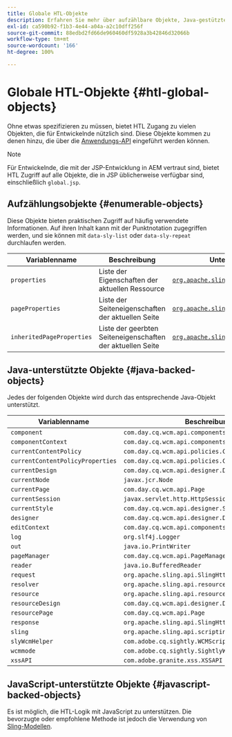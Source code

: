 ```yaml
---
title: Globale HTL-Objekte
description: Erfahren Sie mehr über aufzählbare Objekte, Java-gestützte Objekte und JavaScript-gestützte Objekte in HTL.
exl-id: ca590b92-f1b3-4e44-a04a-a2c10dff256f
source-git-commit: 88edbd2fd66de960460df5928a3b42846d32066b
workflow-type: tm+mt
source-wordcount: '166'
ht-degree: 100%

---
```



# Globale HTL-Objekte {#htl-global-objects}

Ohne etwas spezifizieren zu müssen, bietet HTL Zugang zu vielen Objekten, die für Entwickelnde nützlich sind. Diese Objekte kommen zu denen hinzu, die über die [Anwendungs-API](java-use-api.md) eingeführt werden können.

>[!NOTE]
>
>Für Entwickelnde, die mit der JSP-Entwicklung in AEM vertraut sind, bietet HTL Zugriff auf alle Objekte, die in JSP üblicherweise verfügbar sind, einschließlich `global.jsp`.

## Aufzählungsobjekte {#enumerable-objects}

Diese Objekte bieten praktischen Zugriff auf häufig verwendete Informationen. Auf ihren Inhalt kann mit der Punktnotation zugegriffen werden, und sie können mit `data-sly-list` oder `data-sly-repeat` durchlaufen werden.

| Variablenname | Beschreibung | Unterstützt durch |
|--- |--- |--- |
| `properties` | Liste der Eigenschaften der aktuellen Ressource | [`org.apache.sling.api.resource.ValueMap`](https://developer.adobe.com/experience-manager/reference-materials/6-5/javadoc/org/apache/sling/api/resource/ValueMap.html) |
| `pageProperties` | Liste der Seiteneigenschaften der aktuellen Seite | [`org.apache.sling.api.resource.ValueMap`](https://developer.adobe.com/experience-manager/reference-materials/6-5/javadoc/org/apache/sling/api/resource/ValueMap.html) |
| `inheritedPageProperties` | Liste der geerbten Seiteneigenschaften der aktuellen Seite | [`org.apache.sling.api.resource.ValueMap`](https://developer.adobe.com/experience-manager/reference-materials/6-5/javadoc/org/apache/sling/api/resource/ValueMap.html) |

## Java-unterstützte Objekte {#java-backed-objects}

Jedes der folgenden Objekte wird durch das entsprechende Java-Objekt unterstützt.

| Variablenname | Beschreibung |
|---|---|
| `component` | `com.day.cq.wcm.api.components.Component` |
| `componentContext` | `com.day.cq.wcm.api.components.ComponentContext` |
| `currentContentPolicy` | `com.day.cq.wcm.api.policies.ContentPolicy` |
| `currentContentPolicyProperties` | `com.day.cq.wcm.api.policies.ContentPolicy` |
| `currentDesign` | `com.day.cq.wcm.api.designer.Design` |
| `currentNode` | `javax.jcr.Node` |
| `currentPage` | `com.day.cq.wcm.api.Page` |
| `currentSession` | `javax.servlet.http.HttpSession` |
| `currentStyle` | `com.day.cq.wcm.api.designer.Style` |
| `designer` | `com.day.cq.wcm.api.designer.Designer` |
| `editContext` | `com.day.cq.wcm.api.components.EditContext` |
| `log` | `org.slf4j.Logger` |
| `out` | `java.io.PrintWriter` |
| `pageManager` | `com.day.cq.wcm.api.PageManager` |
| `reader` | `java.io.BufferedReader` |
| `request` | `org.apache.sling.api.SlingHttpServletRequest` |
| `resolver` | `org.apache.sling.api.resource.ResourceResolver` |
| `resource` | `org.apache.sling.api.resource.Resource` |
| `resourceDesign` | `com.day.cq.wcm.api.designer.Design` |
| `resourcePage` | `com.day.cq.wcm.api.Page` |
| `response` | `org.apache.sling.api.SlingHttpServletResponse` |
| `sling` | `org.apache.sling.api.scripting.SlingScriptHelper` |
| `slyWcmHelper` | `com.adobe.cq.sightly.WCMScriptHelper` |
| `wcmmode` | `com.adobe.cq.sightly.SightlyWCMMode` |
| `xssAPI` | `com.adobe.granite.xss.XSSAPI` |

## JavaScript-unterstützte Objekte {#javascript-backed-objects}

Es ist möglich, die HTL-Logik mit JavaScript zu unterstützen. Die bevorzugte oder empfohlene Methode ist jedoch die Verwendung von [Sling-Modellen](https://sling.apache.org/documentation/bundles/models.html).
